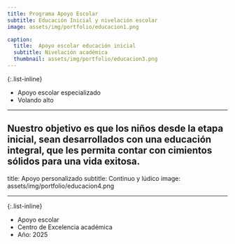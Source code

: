 ```yaml
---
title: Programa Apoyo Escolar
subtitle: Educación Inicial y nivelación escolar
image: assets/img/portfolio/educacion1.png

caption:
  title:  Apoyo escolar educación inicial
  subtitle: Nivelación académica 
  thumbnail: assets/img/portfolio/educacion3.png
---
```


{:.list-inline}
- Apoyo escolar especializado
- Volando alto

---
Nuestro objetivo es que los niños desde la etapa inicial, sean desarrollados con una educación integral, que les permita contar con cimientos sólidos para una vida exitosa.
---

title: Apoyo personalizado
subtitle: Continuo y lúdico
image: assets/img/portfolio/educacion4.png

---

{:.list-inline}
- Apoyo escolar
- Centro de Excelencia académica
- Año: 2025
